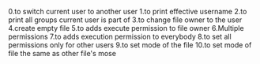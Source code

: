 0.to switch current user to another user
1.to print effective username
2.to print all groups current user is part of
3.to change file owner to the user
4.create empty file
5.to adds execute permission to file owner
6.Multiple permissions
7.to adds execution permission to everybody
8.to set all permissions only for other users
9.to set mode of the file
10.to set mode of file the same as other file's mose
